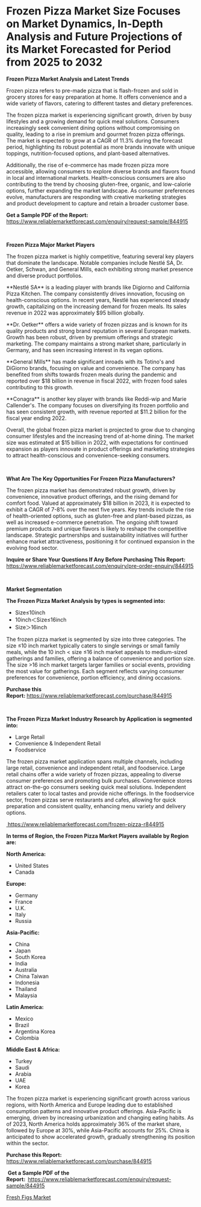 <p><h1>Frozen Pizza Market Size Focuses on Market Dynamics, In-Depth Analysis and Future Projections of its Market Forecasted for Period from 2025 to 2032</h1></p><p><strong>Frozen Pizza Market Analysis and Latest Trends</strong></p>
<p><p>Frozen pizza refers to pre-made pizza that is flash-frozen and sold in grocery stores for easy preparation at home. It offers convenience and a wide variety of flavors, catering to different tastes and dietary preferences. </p><p>The frozen pizza market is experiencing significant growth, driven by busy lifestyles and a growing demand for quick meal solutions. Consumers increasingly seek convenient dining options without compromising on quality, leading to a rise in premium and gourmet frozen pizza offerings. The market is expected to grow at a CAGR of 11.3% during the forecast period, highlighting its robust potential as more brands innovate with unique toppings, nutrition-focused options, and plant-based alternatives.</p><p>Additionally, the rise of e-commerce has made frozen pizza more accessible, allowing consumers to explore diverse brands and flavors found in local and international markets. Health-conscious consumers are also contributing to the trend by choosing gluten-free, organic, and low-calorie options, further expanding the market landscape. As consumer preferences evolve, manufacturers are responding with creative marketing strategies and product development to capture and retain a broader customer base.</p></p>
<p><strong>Get a Sample PDF of the Report:&nbsp;</strong> <a href="https://www.reliablemarketforecast.com/enquiry/request-sample/844915?utm_campaign=3094&utm_medium=2&utm_source=Github&utm_content=ia&utm_term=07042025&utm_id=frozen-pizza">https://www.reliablemarketforecast.com/enquiry/request-sample/844915</a></p>
<p>&nbsp;</p>
<p><strong>Frozen Pizza Major Market Players</strong></p>
<p><p>The frozen pizza market is highly competitive, featuring several key players that dominate the landscape. Notable companies include Nestlé SA, Dr. Oetker, Schwan, and General Mills, each exhibiting strong market presence and diverse product portfolios.</p><p>**Nestlé SA** is a leading player with brands like Digiorno and California Pizza Kitchen. The company consistently drives innovation, focusing on health-conscious options. In recent years, Nestlé has experienced steady growth, capitalizing on the increasing demand for frozen meals. Its sales revenue in 2022 was approximately $95 billion globally.</p><p>**Dr. Oetker** offers a wide variety of frozen pizzas and is known for its quality products and strong brand reputation in several European markets. Growth has been robust, driven by premium offerings and strategic marketing. The company maintains a strong market share, particularly in Germany, and has seen increasing interest in its vegan options.</p><p>**General Mills** has made significant inroads with its Totino's and DiGiorno brands, focusing on value and convenience. The company has benefited from shifts towards frozen meals during the pandemic and reported over $18 billion in revenue in fiscal 2022, with frozen food sales contributing to this growth.</p><p>**Conagra** is another key player with brands like Reddi-wip and Marie Callender's. The company focuses on diversifying its frozen portfolio and has seen consistent growth, with revenue reported at $11.2 billion for the fiscal year ending 2022.</p><p>Overall, the global frozen pizza market is projected to grow due to changing consumer lifestyles and the increasing trend of at-home dining. The market size was estimated at $15 billion in 2022, with expectations for continued expansion as players innovate in product offerings and marketing strategies to attract health-conscious and convenience-seeking consumers.</p></p>
<p>&nbsp;</p>
<p><strong>What Are The Key Opportunities For Frozen Pizza Manufacturers?</strong></p>
<p><p>The frozen pizza market has demonstrated robust growth, driven by convenience, innovative product offerings, and the rising demand for comfort food. Valued at approximately $18 billion in 2023, it is expected to exhibit a CAGR of 7-8% over the next five years. Key trends include the rise of health-oriented options, such as gluten-free and plant-based pizzas, as well as increased e-commerce penetration. The ongoing shift toward premium products and unique flavors is likely to reshape the competitive landscape. Strategic partnerships and sustainability initiatives will further enhance market attractiveness, positioning it for continued expansion in the evolving food sector.</p></p>
<p><strong>Inquire or Share Your Questions If Any Before Purchasing This Report:</strong> <a href="https://www.reliablemarketforecast.com/enquiry/pre-order-enquiry/844915?utm_campaign=3094&utm_medium=2&utm_source=Github&utm_content=ia&utm_term=07042025&utm_id=frozen-pizza">https://www.reliablemarketforecast.com/enquiry/pre-order-enquiry/844915</a></p>
<p>&nbsp;</p>
<p><strong>Market Segmentation</strong></p>
<p><strong>The Frozen Pizza Market Analysis by types is segmented into:</strong></p>
<p><ul><li>Size≤10inch</li><li>10inch＜Size≤16inch</li><li>Size＞16inch</li></ul></p>
<p><p>The frozen pizza market is segmented by size into three categories. The size ≤10 inch market typically caters to single servings or small family meals, while the 10 inch < size ≤16 inch market appeals to medium-sized gatherings and families, offering a balance of convenience and portion size. The size >16 inch market targets larger families or social events, providing the most value for gatherings. Each segment reflects varying consumer preferences for convenience, portion efficiency, and dining occasions.</p></p>
<p><strong>Purchase this Report:&nbsp;</strong><a href="https://www.reliablemarketforecast.com/purchase/844915?utm_campaign=3094&utm_medium=2&utm_source=Github&utm_content=ia&utm_term=07042025&utm_id=frozen-pizza">https://www.reliablemarketforecast.com/purchase/844915</a></p>
<p>&nbsp;</p>
<p><strong>The Frozen Pizza Market Industry Research by Application is segmented into:</strong></p>
<p><ul><li>Large Retail</li><li>Convenience & Independent Retail</li><li>Foodservice</li></ul></p>
<p><p>The frozen pizza market application spans multiple channels, including large retail, convenience and independent retail, and foodservice. Large retail chains offer a wide variety of frozen pizzas, appealing to diverse consumer preferences and promoting bulk purchases. Convenience stores attract on-the-go consumers seeking quick meal solutions. Independent retailers cater to local tastes and provide niche offerings. In the foodservice sector, frozen pizzas serve restaurants and cafes, allowing for quick preparation and consistent quality, enhancing menu variety and delivery options.</p></p>
<p><a href="https://www.reliablemarketforecast.com/frozen-pizza-r844915?utm_campaign=3094&utm_medium=2&utm_source=Github&utm_content=ia&utm_term=07042025&utm_id=frozen-pizza">&nbsp;https://www.reliablemarketforecast.com/frozen-pizza-r844915</a></p>
<p><strong>In terms of Region, the Frozen Pizza Market Players available by Region are:</strong></p>
<p>
    <p> <strong> North America: </strong>
        <ul>
            <li>United States</li>
            <li>Canada</li>
        </ul>
        </p> 
    <p> <strong> Europe: </strong>
        <ul>
            <li>Germany</li>
            <li>France</li>
            <li>U.K.</li>
            <li>Italy</li>
            <li>Russia</li>
        </ul>
        </p> 
    <p> <strong> Asia-Pacific: </strong>
        <ul>
            <li>China</li>
            <li>Japan</li>
            <li>South Korea</li>
            <li>India</li>
            <li>Australia</li>
            <li>China Taiwan</li>
            <li>Indonesia</li>
            <li>Thailand</li>
            <li>Malaysia</li>
        </ul>
        </p> 
    <p> <strong> Latin America: </strong>
        <ul>
            <li>Mexico</li>
            <li>Brazil</li>
            <li>Argentina Korea</li>
            <li>Colombia</li>
        </ul>
        </p> 
    <p> <strong> Middle East & Africa: </strong>
        <ul>
            <li>Turkey</li>
            <li>Saudi</li>
            <li>Arabia</li>
            <li>UAE</li>
            <li>Korea</li>
        </ul>
    </p>
    </p>
<p><p>The frozen pizza market is experiencing significant growth across various regions, with North America and Europe leading due to established consumption patterns and innovative product offerings. Asia-Pacific is emerging, driven by increasing urbanization and changing eating habits. As of 2023, North America holds approximately 36% of the market share, followed by Europe at 30%, while Asia-Pacific accounts for 25%. China is anticipated to show accelerated growth, gradually strengthening its position within the sector.</p></p>
<p><strong>Purchase this Report: </strong><a href="https://www.reliablemarketforecast.com/purchase/844915?utm_campaign=3094&utm_medium=2&utm_source=Github&utm_content=ia&utm_term=07042025&utm_id=frozen-pizza">https://www.reliablemarketforecast.com/purchase/844915</a></p>
<p>&nbsp;<strong>Get a Sample PDF of the Report:&nbsp;&nbsp;</strong><a href="https://www.reliablemarketforecast.com/enquiry/request-sample/844915?utm_campaign=3094&utm_medium=2&utm_source=Github&utm_content=ia&utm_term=07042025&utm_id=frozen-pizza">https://www.reliablemarketforecast.com/enquiry/request-sample/844915</a></p>
<p><strong></strong></p>
<p><p><a href="https://github.com/rrosasdaunas/Market-Research-Report-List-1/blob/main/fresh-figs-market.md?utm_campaign=3094&utm_medium=2&utm_source=Github&utm_content=ia&utm_term=07042025&utm_id=frozen-pizza">Fresh Figs Market</a></p></p>
